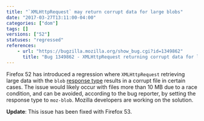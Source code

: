 ```yaml
---
title: "`XMLHttpRequest` may return corrupt data for large blobs"
date: "2017-03-27T13:11:00-04:00"
categories: ["dom"]
tags: []
versions: ["52"]
statuses: "regressed"
references:
    - url: "https://bugzilla.mozilla.org/show_bug.cgi?id=1349862"
      title: "Bug 1349862 - XMLHttpRequest returning corrupt data for large blobs"
---
```

Firefox 52 has introduced a regression where `XMLHttpRequest` retrieving large data with the `blob` [response type](https://developer.mozilla.org/en-US/docs/Web/API/XMLHttpRequest/responseType) results in a corrupt file in certain cases. The issue would likely occur with files more than 10 MB due to a race condition, and can be avoided, according to the bug reporter, by setting the response type to `moz-blob`. Mozilla developers are working on the solution.

**Update**: This issue has been fixed with Firefox 53.
